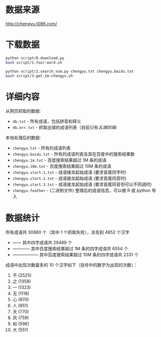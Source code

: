 数据来源
========

<http://chengyu.t086.com/>


下载数据
========

```bash
python script/0.download.py
bash script/1.four-word.sh

python script/2.search_num.py chengyu.txt chengyu.baidu.txt
bash script/3.get-1m-chengyu.sh
```

详细内容
========

从网页抓取的数据:

* `db.txt` - 所有成语，包括拼音和释义
* `db.err.txt` - 抓取出错的成语列表（目前只有*五湖四海*）

本地处理后的数据:

* `chengyu.txt` - 所有的成语列表
* `chengyu.baidu.txt` -  所有的成语列表及其在百度中的搜索结果数
* `chengyu.1m.txt` - 百度搜索结果超过 1M 条的成语
* `chengyu.10m.txt` - 百度搜索结果超过 10M 条的成语
* `chengyu.start.1.txt` - 成语接龙起始成语 (要求首尾同字时)
* `chengyu.start.2.txt` - 成语接龙起始成语 (要求首尾同音时)
* `chengyu.start.3.txt` - 成语接龙起始成语 (要求首尾同音但可以不同调时)
* `chengyu.feather` - (二进制文件) 整理后的成语信息，可以被 R 或 python 导入

数据统计
========

所有成语共 30880 个（其中 1 个抓取失败），涉及到 4852 个汉字

* —— 其中四字成语共 29489 个
* ———— 其中百度搜索结果超过 1M 条的四字成语共 6554 个
* —————— 其中百度搜索结果超过 10M 条的四字成语共 2331 个

成语中出现次数最多的 10 个汉字如下（括号中的数字为出现的次数）：

1. 不 (2525)
2. 之 (1358)
3. 一 (1323)
4. 无 (1118)
5. 心 (970)
6. 人 (951)
7. 天 (770)
8. 风 (759)
9. 如 (596)
10. 大 (551)
